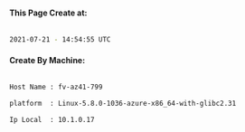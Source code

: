 
   
#### This Page Create at:

```bash

2021-07-21 - 14:54:55 UTC

```

#### Create By Machine:

```bash

Host Name : fv-az41-799

platform  : Linux-5.8.0-1036-azure-x86_64-with-glibc2.31

Ip Local  : 10.1.0.17

```

